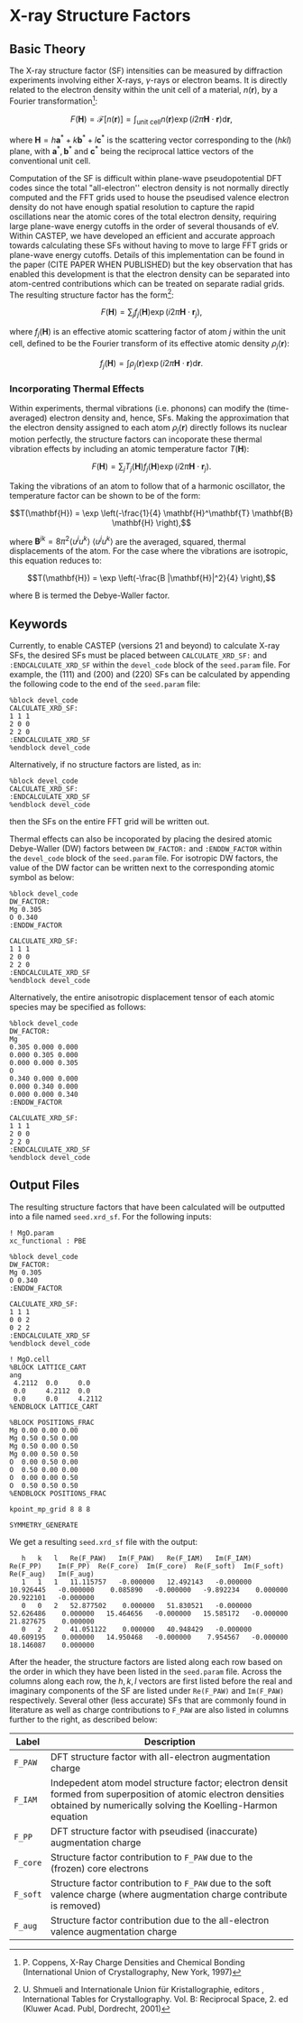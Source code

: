 # X-ray Structure Factors

## Basic Theory
The X-ray structure factor (SF) intensities can be measured by diffraction experiments involving either X-rays, $\gamma$-rays or electron beams. It is directly related to the electron density within the unit cell of a material, $n(\mathbf{r})$, by a Fourier transformation[^1]:

$$F(\mathbf{H}) = \mathcal{F}[n(\mathbf{r})] = \int_\textrm{unit cell} n(\mathbf{r})\exp(i 2 \pi \mathbf{H} \cdot \mathbf{r}) \mathrm{d}\mathbf{r},$$

where $\mathbf{H} = h \mathbf{a}^* + k \mathbf{b}^* + l\mathbf{c}^*$ is the scattering vector corresponding to the $(hkl)$ plane, with $\mathbf{a}^*, \mathbf{b}^*$ and $\mathbf{c}^*$ being the reciprocal lattice vectors of the conventional unit cell. 

Computation of the SF is difficult within plane-wave pseudopotential DFT codes since the total "all-electron'' electron density is not normally directly computed and the FFT grids used to house the pseudised valence electron density do not have enough spatial resolution to capture the rapid oscillations near the atomic cores of the total electron density, requiring large plane-wave energy cutoffs in the order of several thousands of eV. Within CASTEP, we have developed an efficient and accurate approach towards calculating these SFs without having to move to large FFT grids or plane-wave energy cutoffs. Details of this implementation can be found in the paper (CITE PAPER WHEN PUBLISHED) but the key observation that has enabled this development is that the electron density can be separated into atom-centred contributions which can be treated on separate radial grids. The resulting structure factor has the form[^2]:

$$F(\mathbf{H}) = \sum_{j} f_{j} (\mathbf{H}) \exp(i 2\pi \mathbf{H} \cdot \mathbf{r}_{j}),$$

where $f_j(\mathbf{H})$ is an effective atomic scattering factor of atom $j$ within the unit cell, defined to be the Fourier transform of its effective atomic density $\rho_j(\mathbf{r})$:

$$f_j (\mathbf{H}) = \int \rho_j (\mathbf{r}) \exp(i 2 \pi \mathbf{H} \cdot \mathbf{r}) \mathrm{d}{\mathbf{r}}.$$

### Incorporating Thermal Effects
Within experiments, thermal vibrations (i.e. phonons) can modify the (time-averaged) electron density and, hence, SFs. Making the approximation that the electron density assigned to each atom $\rho_j(\mathbf{r})$ directly follows its nuclear motion perfectly, the structure factors can incoporate these thermal vibration effects by including an atomic temperature factor $T(\mathbf{H})$:

$$F(\mathbf{H}) = \sum_j T_j(\mathbf{H}) f_j (\mathbf{H}) \exp(i 2 \pi \mathbf{H} \cdot \mathbf{r}_j).$$

Taking the vibrations of an atom to follow that of a harmonic oscillator, the temperature factor can be shown to be of the form:

$$T(\mathbf{H}) = \exp \left(-\frac{1}{4} \mathbf{H}^\mathbf{T} \mathbf{B} \mathbf{H} \right),$$

where $\mathbf{B}^{jk} = 8 \pi^2 \langle u^j u^k \rangle$ $\langle u^j u^k \rangle$ are the averaged, squared, thermal displacements of the atom. For the case where the vibrations are isotropic, this equation reduces to:

$$T(\mathbf{H}) = \exp \left(-\frac{B |\mathbf{H}|^2}{4} \right),$$

where B is termed the Debye-Waller factor.
## Keywords

Currently, to enable CASTEP (versions 21 and beyond) to calculate X-ray SFs, the desired SFs must be placed between ``CALCULATE_XRD_SF:`` and ``:ENDCALCULATE_XRD_SF`` within the ``devel_code`` block of the ``seed.param`` file. For example, the $(111)$ and $(200)$ and $(220)$ SFs can be calculated by appending the following code to the end of the ``seed.param`` file:

```
%block devel_code
CALCULATE_XRD_SF:
1 1 1
2 0 0
2 2 0
:ENDCALCULATE_XRD_SF
%endblock devel_code
```

Alternatively, if no structure factors are listed, as in:

```
%block devel_code
CALCULATE_XRD_SF:
:ENDCALCULATE_XRD_SF
%endblock devel_code
```
then the SFs on the entire FFT grid will be written out.

Thermal effects can also be incoporated by placing the desired atomic Debye-Waller (DW) factors between ``DW_FACTOR:`` and ``:ENDDW_FACTOR`` within the ``devel_code`` block of the ``seed.param`` file. For isotropic DW factors, the value of the DW factor can be written next to the corresponding atomic symbol as below:

```
%block devel_code
DW_FACTOR:
Mg 0.305
O 0.340
:ENDDW_FACTOR

CALCULATE_XRD_SF:
1 1 1
2 0 0
2 2 0
:ENDCALCULATE_XRD_SF
%endblock devel_code
```

Alternatively, the entire anisotropic displacement tensor of each atomic species may be specified as follows:

```
%block devel_code
DW_FACTOR:
Mg 
0.305 0.000 0.000
0.000 0.305 0.000
0.000 0.000 0.305
O
0.340 0.000 0.000
0.000 0.340 0.000
0.000 0.000 0.340
:ENDDW_FACTOR

CALCULATE_XRD_SF:
1 1 1
2 0 0
2 2 0
:ENDCALCULATE_XRD_SF
%endblock devel_code
```

## Output Files
The resulting structure factors that have been calculated will be outputted into a file named ``seed.xrd_sf``. For the following inputs: 

```
! MgO.param
xc_functional : PBE

%block devel_code
DW_FACTOR:
Mg 0.305
O 0.340
:ENDDW_FACTOR

CALCULATE_XRD_SF:
1 1 1
0 0 2
0 2 2
:ENDCALCULATE_XRD_SF
%endblock devel_code
```

```
! MgO.cell
%BLOCK LATTICE_CART
ang
 4.2112  0.0     0.0
 0.0     4.2112  0.0
 0.0     0.0     4.2112
%ENDBLOCK LATTICE_CART

%BLOCK POSITIONS_FRAC
Mg 0.00 0.00 0.00
Mg 0.50 0.50 0.00
Mg 0.50 0.00 0.50
Mg 0.00 0.50 0.50
O  0.00 0.50 0.00
O  0.50 0.00 0.00
O  0.00 0.00 0.50
O  0.50 0.50 0.50
%ENDBLOCK POSITIONS_FRAC

kpoint_mp_grid 8 8 8

SYMMETRY_GENERATE
```

We get a resulting ```seed.xrd_sf``` file with the output:
```
   h   k   l   Re(F_PAW)   Im(F_PAW)   Re(F_IAM)   Im(F_IAM)    Re(F_PP)    Im(F_PP)  Re(F_core)  Im(F_core)  Re(F_soft)  Im(F_soft)   Re(F_aug)   Im(F_aug)
   1   1   1   11.115757   -0.000000   12.492143   -0.000000   10.926445   -0.000000    0.085890   -0.000000   -9.892234    0.000000   20.922101   -0.000000   
   0   0   2   52.877502    0.000000   51.830521   -0.000000   52.626486    0.000000   15.464656   -0.000000   15.585172   -0.000000   21.827675    0.000000   
   0   2   2   41.051122    0.000000   40.948429   -0.000000   40.609195    0.000000   14.950468   -0.000000    7.954567   -0.000000   18.146087    0.000000
```

After the header, the structure factors are listed along each row based on the order in which they have been listed in the ```seed.param``` file. Across the columns along each row, the $h, k,l$ vectors are first listed before the real and imaginary components of the SF are listed under ``Re(F_PAW)`` and ``Im(F_PAW)`` respectively. Several other (less accurate) SFs that are commonly found in literature as well as charge contributions to ``F_PAW`` are also listed in columns further to the right, as described below:

Label      | Description
-----------|----------------------------------------------------------------
``F_PAW``  | DFT structure factor with all-electron augmentation charge
``F_IAM``  | Indepedent atom model structure factor; electron densit formed from superposition of atomic electron densities obtained by numerically solving the Koelling-Harmon equation
``F_PP``   | DFT structure factor with pseudised (inaccurate) augmentation charge
``F_core`` | Structure factor contribution to ``F_PAW`` due to the (frozen) core electrons
``F_soft`` | Structure factor contribution to ``F_PAW`` due to the soft valence charge (where augmentation charge contribute is removed)
``F_aug``  | Structure factor contribution due to the all-electron valence augmentation charge


[^1]: P. Coppens, X-Ray Charge Densities and Chemical Bonding (International Union of Crystallography, New York, 1997)
[^2]: U. Shmueli and Internationale Union für Kristallographie, editors , International Tables for Crystallography. Vol. B: Reciprocal Space, 2. ed (Kluwer Acad. Publ, Dordrecht, 2001)


